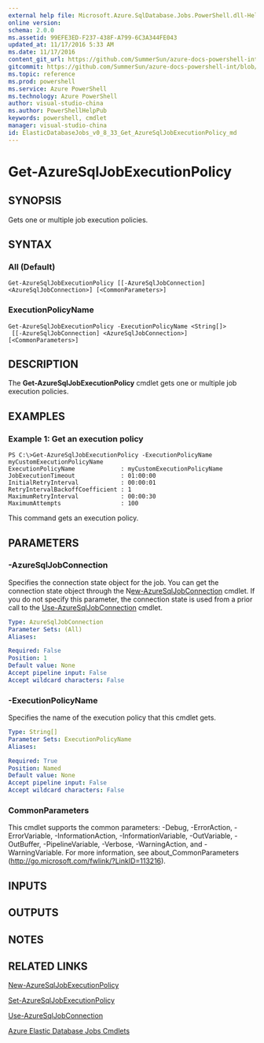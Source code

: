 ```yaml
---
external help file: Microsoft.Azure.SqlDatabase.Jobs.PowerShell.dll-Help.xml
online version:
schema: 2.0.0
ms.assetid: 99EFE3ED-F237-438F-A799-6C3A344FE043
updated_at: 11/17/2016 5:33 AM
ms.date: 11/17/2016
content_git_url: https://github.com/SummerSun/azure-docs-powershell-int/blob/master/azureps-cmdlets-docs/ElasticDatabaseJobs/v0.8.33/Get-AzureSqlJobExecutionPolicy.md
gitcommit: https://github.com/SummerSun/azure-docs-powershell-int/blob/2692a7998846b66d06a416c56978167da402f8d5/azureps-cmdlets-docs/ElasticDatabaseJobs/v0.8.33/Get-AzureSqlJobExecutionPolicy.md
ms.topic: reference
ms.prod: powershell
ms.service: Azure PowerShell
ms.technology: Azure PowerShell
author: visual-studio-china
ms.author: PowerShellHelpPub
keywords: powershell, cmdlet
manager: visual-studio-china
id: ElasticDatabaseJobs_v0_8_33_Get_AzureSqlJobExecutionPolicy_md
---
```


# Get-AzureSqlJobExecutionPolicy

## SYNOPSIS
Gets one or multiple job execution policies.

## SYNTAX

### All (Default)
```
Get-AzureSqlJobExecutionPolicy [[-AzureSqlJobConnection] <AzureSqlJobConnection>] [<CommonParameters>]
```

### ExecutionPolicyName
```
Get-AzureSqlJobExecutionPolicy -ExecutionPolicyName <String[]>
 [[-AzureSqlJobConnection] <AzureSqlJobConnection>] [<CommonParameters>]
```

## DESCRIPTION
The **Get-AzureSqlJobExecutionPolicy** cmdlet gets one or multiple job execution policies.

## EXAMPLES

### Example 1: Get an execution policy
```
PS C:\>Get-AzureSqlJobExecutionPolicy -ExecutionPolicyName myCustomExecutionPolicyName
ExecutionPolicyName             : myCustomExecutionPolicyName
JobExecutionTimeout             : 01:00:00
InitialRetryInterval            : 00:00:01
RetryIntervalBackoffCoefficient : 1
MaximumRetryInterval            : 00:00:30
MaximumAttempts                 : 100
```

This command gets an execution policy.

## PARAMETERS

### -AzureSqlJobConnection
Specifies the connection state object for the job.
You can get the connection state object through the N[ew-AzureSqlJobConnection](./New-AzureSqlJobConnection.md) cmdlet.
If you do not specify this parameter, the connection state is used from a prior call to the [Use-AzureSqlJobConnection](./Use-AzureSqlJobConnection.md) cmdlet.

```yaml
Type: AzureSqlJobConnection
Parameter Sets: (All)
Aliases:

Required: False
Position: 1
Default value: None
Accept pipeline input: False
Accept wildcard characters: False
```

### -ExecutionPolicyName
Specifies the name of the execution policy that this cmdlet gets.

```yaml
Type: String[]
Parameter Sets: ExecutionPolicyName
Aliases:

Required: True
Position: Named
Default value: None
Accept pipeline input: False
Accept wildcard characters: False
```

### CommonParameters
This cmdlet supports the common parameters: -Debug, -ErrorAction, -ErrorVariable, -InformationAction, -InformationVariable, -OutVariable, -OutBuffer, -PipelineVariable, -Verbose, -WarningAction, and -WarningVariable. For more information, see about_CommonParameters (http://go.microsoft.com/fwlink/?LinkID=113216).

## INPUTS

## OUTPUTS

## NOTES

## RELATED LINKS

[New-AzureSqlJobExecutionPolicy](xref:ElasticDatabaseJobs/v0.8.33/New-AzureSqlJobExecutionPolicy.md)

[Set-AzureSqlJobExecutionPolicy](xref:ElasticDatabaseJobs/v0.8.33/Set-AzureSqlJobExecutionPolicy.md)

[Use-AzureSqlJobConnection](xref:ElasticDatabaseJobs/v0.8.33/Use-AzureSqlJobConnection.md)

[Azure Elastic Database Jobs Cmdlets](xref:ElasticDatabaseJobs/v0.8.33/ElasticDatabaseJobs.md)
